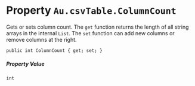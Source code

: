 # Property `Au.csvTable.ColumnCount`

Gets or sets column count. The `get` function returns the length of all string arrays in the internal `List`. The `set` function can add new columns or remove columns at the right.

```
public int ColumnCount { get; set; }
```

##### Property Value

`int`